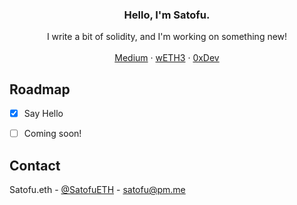
<div align="center">
  <h3 align="center">Hello, I'm Satofu.</h3>

  <p align="center">
    I write a bit of solidity, and I'm working on something new!
    <br />
    <br />
    <a href="https://medium.com/@satofu">Medium</a>
    ·
    <a href="https://weth3.org">wETH3</a>
    ·
    <a href="https://0xDev.io">0xDev</a>
  </p>
</div>

<!-- ROADMAP -->
## Roadmap

- [x] Say Hello
- [ ] Coming soon!


<!-- CONTACT -->
## Contact

Satofu.eth - [@SatofuETH](https://twitter.com/SatofuETH) - satofu@pm.me
